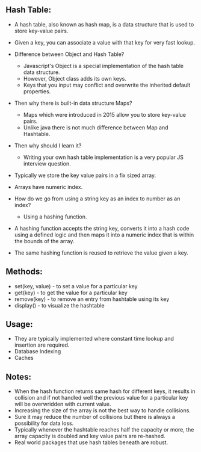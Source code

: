 Hash Table:
-----------
* A hash table, also known as hash map, is a data structure that is used to store key-value pairs.
* Given a key, you can associate a value with that key for very fast lookup.
* Difference between Object and Hash Table?
  * Javascript's Object is a special implementation of the hash table data structure.
  * However, Object class adds its own keys. 
  * Keys that you input may conflict and overwrite the inherited default properties.
* Then why there is built-in data structure Maps?
  * Maps which were introduced in 2015 allow you to store key-value pairs.
  * Unlike java there is not much difference between Map and Hashtable.
* Then why should I learn it?
  * Writing your own hash table implementation is a very popular JS interview question.

* Typically we store the key value pairs in a fix sized array.
* Arrays have numeric index.
* How do we go from using a string key as an index to number as an index?
  * Using a hashing function.
* A hashing function accepts the string key, converts it into a hash code using a defined logic and then maps it into a numeric index that is within the bounds of the array.
* The same hashing function is reused to retrieve the value given a key.


Methods:
--------
* set(key, value) - to set a value for a particular key
* get(key) - to get the value for a particular key
* remove(key) - to remove an entry from hashtable using its key
* display() - to visualize the hashtable

Usage:
------
* They are typically implemented where constant time lookup and insertion are required.
* Database Indexing
* Caches


Notes:
------
* When the hash function returns same hash for different keys, it results in collision and if not handled well the previous value for a particular key will be overwridden with current value.
* Increasing the size of the array is not the best way to handle collisions.
* Sure it may reduce the number of collisions but there is always a possibility for data loss.
* Typically whenever the hashtable reaches half the capacity or more, the array capacity is doubled and key value pairs are re-hashed.
* Real world packages that use hash tables beneath are robust.
